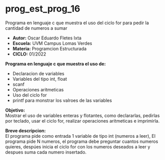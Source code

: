 # prog_est_prog_16
Programa en lenguaje c que muestra el uso del ciclo for para pedir la cantidad de numeros a sumar 
* <b> Autor:</b> Oscar Eduardo Fletes Ixta
* <b> Escuela:</b> UVM Campus Lomas Verdes
* <b> Materia:</b> Programcion Estructurada
* <b> CICLO:</b> 01/2022

<b> Programa en lenguaje c que muestra el uso de:</b>
* Declaracion de variables 
* Variables del tipo int, float
* scanf
* Operaciones aritmeticas 
* Uso del ciclo for
* printf para monstrar los valroes de las variables

<b> Objetivo:</b>
<br>
Mostrar el uso de variables enteras y flotantes, como declararlas, pedirlas por teclado, usar el ciclo for, realizar operaciones aritmeticas e imprimirla.

<b> Breve descripcion:</b>
<br>
El programa pide como entrada 1 variable de tipo int (numeros a leer),
El programa pide N numeros, el programa debe preguntar cuantos numeros quieres, despúes inicia el ciclo for con los numeros deseados a leer y despues suma cada numero insertado. 
